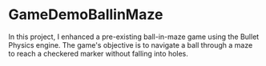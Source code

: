 # GameDemoBallinMaze
In this project, I enhanced a pre-existing ball-in-maze game using the Bullet Physics engine. The game's objective is to navigate a ball through a maze to reach a checkered marker without falling into holes. 
